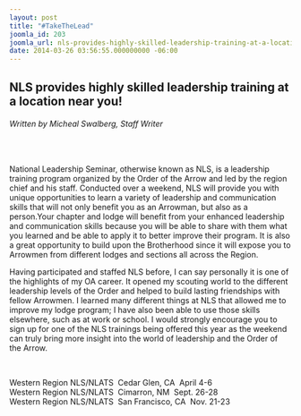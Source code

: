 ```yaml
---
layout: post
title: "#TakeTheLead"
joomla_id: 203
joomla_url: nls-provides-highly-skilled-leadership-training-at-a-location-near-you
date: 2014-03-26 03:56:55.000000000 -06:00
---
```

<h2>NLS provides highly skilled leadership training at a location near you!</h2>
<h6>Written by Micheal Swalberg, Staff Writer</h6>
<br />
<p>National Leadership Seminar, otherwise known as NLS, is a leadership training program organized by the Order of the Arrow and led by the region chief and his staff. Conducted over a weekend, NLS will provide you with unique opportunities to learn a variety of leadership and communication skills that will not only benefit you as an Arrowman, but also as a person.Your chapter and lodge will benefit from your enhanced leadership and communication skills because you will be able to share with them what you learned and be able to apply it to better improve their program. It is also a great opportunity to build upon the Brotherhood since it will expose you to Arrowmen from different lodges and sections all across the Region.</p>
<p>Having participated and staffed NLS before, I can say personally it is one of the highlights of my OA career. It opened my scouting world to the different leadership levels of the Order and helped to build lasting friendships with fellow Arrowmen. I learned many different things at NLS that allowed me to improve my lodge program; I have also been able to use those skills elsewhere, such as at work or school. I would strongly encourage you to sign up for one of the NLS trainings being offered this year as the weekend can truly bring more insight into the world of leadership and the Order of the Arrow.</p>
<p>&nbsp;</p>
<p>Western Region NLS/NLATS ­ Cedar Glen, CA ­ April 4­-6<br />Western Region NLS/NLATS ­ Cimarron, NM ­ Sept. 26­-28<br />Western Region NLS/NLATS ­ San Francisco, CA ­ Nov. 21-­23</p>
